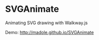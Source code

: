 SVGAnimate
==========

Animating SVG drawing with Walkway.js


Demo: http://madole.github.io/SVGAnimate